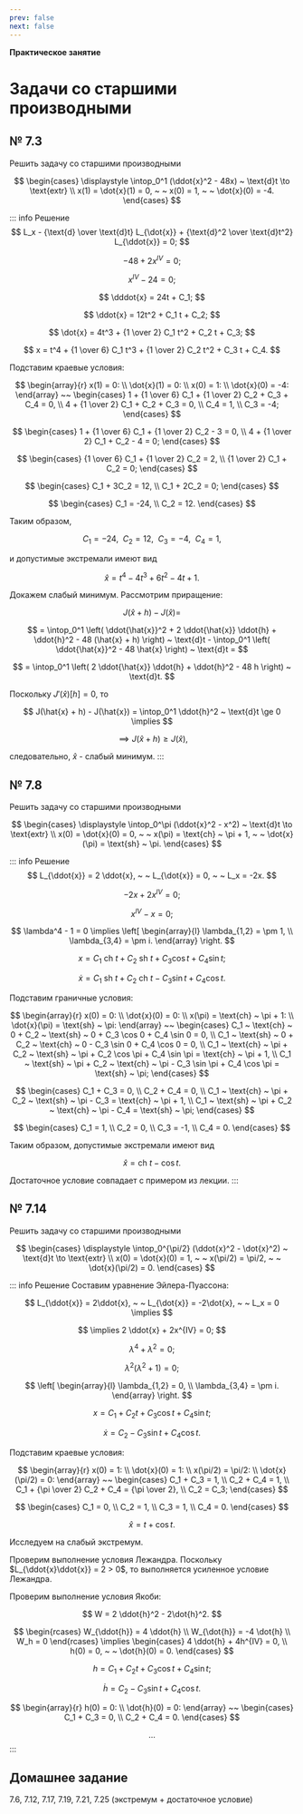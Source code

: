 ```yaml
---
prev: false
next: false
---
```


**Практическое занятие**

# Задачи со старшими производными

## № 7.3

Решить задачу со старшими производными

$$
\begin{cases}
\displaystyle \intop_0^1 (\ddot{x}^2 - 48x) ~ \text{d}t \to \text{extr} \\
x(1) = \dot{x}(1) = 0, ~ ~ x(0) = 1, ~ ~ \dot{x}(0) = -4.
\end{cases}
$$

::: info Решение
$$
L_x - {\text{d} \over \text{d}t} L_{\dot{x}} + {\text{d}^2 \over \text{d}t^2} L_{\ddot{x}} = 0;
$$

$$
-48 + 2x^{IV} = 0;
$$

$$
x^{IV} - 24 = 0;
$$

$$
\dddot{x} = 24t + C_1;
$$

$$
\ddot{x} = 12t^2 + C_1 t + C_2;
$$

$$
\dot{x} = 4t^3 + {1 \over 2} C_1 t^2 + C_2 t + C_3;
$$

$$
x = t^4 + {1 \over 6} C_1 t^3 + {1 \over 2} C_2 t^2 + C_3 t + C_4.
$$

Подставим краевые условия:

$$
\begin{array}{r}
x(1) = 0: \\
\dot{x}(1) = 0: \\
x(0) = 1: \\
\dot{x}(0) = -4:
\end{array}
~~
\begin{cases}
1 + {1 \over 6} C_1 + {1 \over 2} C_2 + C_3 + C_4 = 0, \\
4 + {1 \over 2} C_1 + C_2 + C_3 = 0, \\
C_4 = 1, \\
C_3 = -4;
\end{cases}
$$

$$
\begin{cases}
1 + {1 \over 6} C_1 + {1 \over 2} C_2 - 3 = 0, \\
4 + {1 \over 2} C_1 + C_2 - 4 = 0;
\end{cases}
$$

$$
\begin{cases}
{1 \over 6} C_1 + {1 \over 2} C_2 = 2, \\
{1 \over 2} C_1 + C_2 = 0;
\end{cases}
$$

$$
\begin{cases}
C_1 + 3C_2 = 12, \\
C_1 + 2C_2 = 0;
\end{cases}
$$

$$
\begin{cases}
C_1 = -24, \\
C_2 = 12.
\end{cases}
$$

Таким образом,

$$
C_1 = -24, ~ ~ C_2 = 12, ~ ~ C_3 = -4, ~ ~ C_4 = 1,
$$

и допустимые экстремали имеют вид

$$
\hat{x} = t^4 - 4t^3 + 6t^2 - 4t + 1.
$$

Докажем слабый минимум. Рассмотрим приращение:

$$
J(\hat{x} + h) - J(\hat{x}) =
$$

$$
= \intop_0^1 \left(
    \ddot{\hat{x}}^2 + 2 \ddot{\hat{x}} \ddot{h} + \ddot{h}^2 - 48 (\hat{x} + h)
\right) ~ \text{d}t - \intop_0^1 \left(
    \ddot{\hat{x}}^2 - 48 \hat{x}
\right) ~ \text{d}t =
$$

$$
= \intop_0^1 \left(
    2 \ddot{\hat{x}} \ddot{h} + \ddot{h}^2 - 48 h
\right) ~ \text{d}t.
$$

Поскольку $J'(\hat{x})[h] = 0$, то

$$
J(\hat{x} + h) - J(\hat{x}) = \intop_0^1 \ddot{h}^2 ~ \text{d}t \ge 0 \implies
$$

$$
\implies J(\hat{x} + h) \ge J(\hat{x}),
$$

следовательно, $\hat{x}$ - слабый минимум.
:::

## № 7.8

Решить задачу со старшими производными

$$
\begin{cases}
\displaystyle \intop_0^\pi (\ddot{x}^2 - x^2) ~ \text{d}t \to \text{extr} \\
x(0) = \dot{x}(0) = 0, ~ ~ x(\pi) = \text{ch} ~ \pi + 1, ~ ~ \dot{x}(\pi) = \text{sh} ~ \pi.
\end{cases}
$$

::: info Решение
$$
L_{\ddot{x}} = 2 \ddot{x}, ~ ~ L_{\dot{x}} = 0, ~ ~ L_x = -2x.
$$

$$
-2x + 2x^{IV} = 0;
$$

$$
x^{IV} - x = 0;
$$

$$
\lambda^4 - 1 = 0 \implies \left[
    \begin{array}{l}
        \lambda_{1,2} = \pm 1, \\
        \lambda_{3,4} = \pm i.
    \end{array}
\right.
$$

$$
x = C_1 ~ \text{ch} ~ t + C_2 ~ \text{sh} ~ t + C_3 \cos t + C_4 \sin t;
$$

$$
\dot{x} = C_1 ~ \text{sh} ~ t + C_2 ~ \text{ch} ~ t - C_3 \sin t + C_4 \cos t.
$$

Подставим граничные условия:

$$
\begin{array}{r}
x(0) = 0: \\
\dot{x}(0) = 0: \\
x(\pi) = \text{ch} ~ \pi + 1: \\
\dot{x}(\pi) = \text{sh} ~ \pi:
\end{array}
~~
\begin{cases}
C_1 ~ \text{ch} ~ 0 + C_2 ~ \text{sh} ~ 0 + C_3 \cos 0 + C_4 \sin 0 = 0, \\
C_1 ~ \text{sh} ~ 0 + C_2 ~ \text{ch} ~ 0 - C_3 \sin 0 + C_4 \cos 0 = 0, \\
C_1 ~ \text{ch} ~ \pi + C_2 ~ \text{sh} ~ \pi + C_2 \cos \pi + C_4 \sin \pi = \text{ch} ~ \pi + 1, \\
C_1 ~ \text{sh} ~ \pi + C_2 ~ \text{ch} ~ \pi - C_3 \sin \pi + C_4 \cos \pi = \text{sh} ~ \pi;
\end{cases}
$$

$$
\begin{cases}
C_1 + C_3 = 0, \\
C_2 + C_4 = 0, \\
C_1 ~ \text{ch} ~ \pi + C_2 ~ \text{sh} ~ \pi - C_3 = \text{ch} ~ \pi + 1, \\
C_1 ~ \text{sh} ~ \pi + C_2 ~ \text{ch} ~ \pi - C_4 = \text{sh} ~ \pi;
\end{cases}
$$

$$
\begin{cases}
C_1 = 1, \\
C_2 = 0, \\
C_3 = -1, \\
C_4 = 0.
\end{cases}
$$

Таким образом, допустимые экстремали имеют вид

$$
\hat{x} = \text{ch} ~ t - \cos t.
$$

Достаточное условие совпадает с примером из лекции.
:::

## № 7.14

Решить задачу со старшими производными

$$
\begin{cases}
\displaystyle \intop_0^{\pi/2} (\ddot{x}^2 - \dot{x}^2) ~ \text{d}t \to \text{extr} \\
x(0) = \dot{x}(0) = 1, ~ ~ x(\pi/2) = \pi/2, ~ ~ \dot{x}(\pi/2) = 0.
\end{cases}
$$

::: info Решение
Составим уравнение Эйлера-Пуассона:

$$
L_{\ddot{x}} = 2\ddot{x}, ~ ~ L_{\dot{x}} = -2\dot{x}, ~ ~ L_x = 0 \implies
$$

$$
\implies 2 \ddot{x} + 2x^{IV} = 0;
$$

$$
\lambda^4 + \lambda^2 = 0;
$$

$$
\lambda^2 (\lambda^2 + 1) = 0;
$$

$$
\left[
    \begin{array}{l}
        \lambda_{1,2} = 0, \\
        \lambda_{3,4} = \pm i.
    \end{array}
\right.
$$

$$
x = C_1 + C_2 t + C_3 \cos t + C_4 \sin t;
$$

$$
\dot{x} = C_2 - C_3 \sin t + C_4 \cos t.
$$

Подставим краевые условия:

$$
\begin{array}{r}
x(0) = 1: \\
\dot{x}(0) = 1: \\
x(\pi/2) = \pi/2: \\
\dot{x}(\pi/2) = 0:
\end{array}
~~
\begin{cases}
C_1 + C_3 = 1, \\
C_2 + C_4 = 1, \\
C_1 + {\pi \over 2} C_2 + C_4 = {\pi \over 2}, \\
C_2 = C_3;
\end{cases}
$$

$$
\begin{cases}
C_1 = 0, \\
C_2 = 1, \\
C_3 = 1, \\
C_4 = 0.
\end{cases}
$$

$$
\hat{x} = t + \cos t.
$$

Исследуем на слабый экстремум.

Проверим выполнение условия Лежандра. Поскольку $L_{\ddot{x}\ddot{x}} = 2 > 0$, то выполняется усиленное условие Лежандра.

Проверим выполнение условия Якоби:

$$
W = 2 \ddot{h}^2 - 2\dot{h}^2.
$$

$$
\begin{rcases}
W_{\ddot{h}} = 4 \ddot{h} \\
W_{\dot{h}} = -4 \dot{h} \\
W_h = 0
\end{rcases}
\implies
\begin{cases}
4 \ddot{h} + 4h^{IV} = 0, \\
h(0) = 0, ~ ~ \dot{h}(0) = 0.
\end{cases}
$$

$$
h = C_1 + C_2 t + C_3 \cos t + C_4 \sin t;
$$

$$
\dot{h} = C_2 - C_3 \sin t + C_4 \cos t.
$$

$$
\begin{array}{r}
h(0) = 0: \\
\dot{h}(0) = 0:
\end{array}
~~
\begin{cases}
C_1 + C_3 = 0, \\
C_2 + C_4 = 0.
\end{cases}
$$

$$
...
$$
:::

## Домашнее задание

7.6, 7.12, 7.17, 7.19, 7.21, 7.25 (экстремум + достаточное условие)